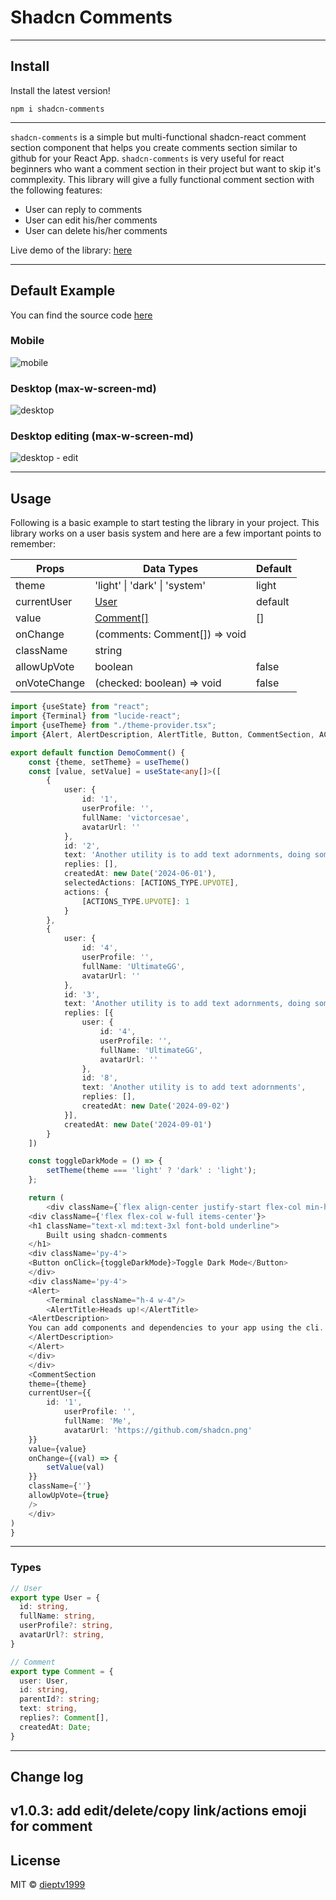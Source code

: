 # Shadcn Comments

---

## Install 

Install the latest version!

```shell
npm i shadcn-comments
```
--- 

`shadcn-comments` is a simple but multi-functional shadcn-react comment section component that helps you create 
comments section similar to github for your React App. `shadcn-comments` is very useful for react beginners 
who want a comment section in their project but want to skip it's commplexity. 
This library will give a fully functional comment section with the 
following features:

- User can reply to comments
- User can edit his/her comments
- User can delete his/her comments

Live demo of the library: [here](#)

---

## Default Example

You can find the source code [here](#)
### Mobile 
![mobile](/public/mobile.png)
### Desktop (max-w-screen-md)
![desktop](/public/desktop.png)

### Desktop editing (max-w-screen-md)
![desktop - edit](/public/desktop2.png)

---

## Usage

Following is a basic example to start testing the library in your project. This library works on a user basis system and here are a few important points to remember:

| Props        | Data Types                    | Default |
|--------------|-------------------------------|---------|
| theme        | 'light' \| 'dark' \| 'system' | light   |
| currentUser  | [User](#types)                | default |
| value        | [Comment\[\]](#types)         | []      |
| onChange     | (comments: Comment[]) => void |         |
| className    | string                        |         |
| allowUpVote  | boolean                       | false   |
| onVoteChange | (checked: boolean) => void    | false   |

```typescript
import {useState} from "react";
import {Terminal} from "lucide-react";
import {useTheme} from "./theme-provider.tsx";
import {Alert, AlertDescription, AlertTitle, Button, CommentSection, ACTIONS_TYPE} from 'shadcn-comments'

export default function DemoComment() {
    const {theme, setTheme} = useTheme()
    const [value, setValue] = useState<any[]>([
        {
            user: {
                id: '1',
                userProfile: '',
                fullName: 'victorcesae',
                avatarUrl: ''
            },
            id: '2',
            text: 'Another utility is to add text adornments, doing some simple typechecking so if a string is passed you can style a background, else render the react node.',
            replies: [],
            createdAt: new Date('2024-06-01'),
            selectedActions: [ACTIONS_TYPE.UPVOTE],
            actions: {
                [ACTIONS_TYPE.UPVOTE]: 1
            }
        },
        {
            user: {
                id: '4',
                userProfile: '',
                fullName: 'UltimateGG',
                avatarUrl: ''
            },
            id: '3',
            text: 'Another utility is to add text adornments, doing some simple typechecking so if a string is passed you can style a background, else render the react node.',
            replies: [{
                user: {
                    id: '4',
                    userProfile: '',
                    fullName: 'UltimateGG',
                    avatarUrl: ''
                },
                id: '8',
                text: 'Another utility is to add text adornments',
                replies: [],
                createdAt: new Date('2024-09-02')
            }],
            createdAt: new Date('2024-09-01')
        }
    ])

    const toggleDarkMode = () => {
        setTheme(theme === 'light' ? 'dark' : 'light');
    };

    return (
        <div className={`flex align-center justify-start flex-col min-h-[100vh] p-3 md:p-4`}>
    <div className={'flex flex-col w-full items-center'}>
    <h1 className="text-xl md:text-3xl font-bold underline">
        Built using shadcn-comments
    </h1>
    <div className='py-4'>
    <Button onClick={toggleDarkMode}>Toggle Dark Mode</Button>
    </div>
    <div className='py-4'>
    <Alert>
        <Terminal className="h-4 w-4"/>
        <AlertTitle>Heads up!</AlertTitle>
    <AlertDescription>
    You can add components and dependencies to your app using the cli.
    </AlertDescription>
    </Alert>
    </div>
    </div>
    <CommentSection
    theme={theme}
    currentUser={{
        id: '1',
            userProfile: '',
            fullName: 'Me',
            avatarUrl: 'https://github.com/shadcn.png'
    }}
    value={value}
    onChange={(val) => {
        setValue(val)
    }}
    className={''}
    allowUpVote={true}
    />
    </div>
)
}
```
---

### Types

```typescript
// User
export type User = {
  id: string,
  fullName: string,
  userProfile?: string,
  avatarUrl?: string,
}
```

```typescript
// Comment
export type Comment = {
  user: User,
  id: string,
  parentId?: string;
  text: string,
  replies?: Comment[],
  createdAt: Date;
}
```
---
## Change log 

v1.0.3: add edit/delete/copy link/actions emoji for comment
--- 

## License

MIT © [dieptv1999](https://github.com/dieptv1999)